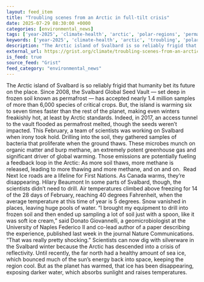 ```yaml
---
layout: feed_item
title: "Troubling scenes from an Arctic in full-tilt crisis"
date: 2025-07-29 08:30:00 +0000
categories: [environmental_news]
tags: ['year-2025', 'climate-health', 'arctic', 'polar-regions', 'permafrost', 'public-health', 'flooding', 'extreme-weather', 'urgent']
keywords: ['year-2025', 'climate-health', 'arctic', 'troubling', 'polar-regions', 'permafrost', 'scenes']
description: "The Arctic island of Svalbard is so reliably frigid that humanity bet its future on the place"
external_url: https://grist.org/climate/troubling-scenes-from-an-arctic-in-full-tilt-crisis/
is_feed: true
source_feed: "Grist"
feed_category: "environmental_news"
---
```


The Arctic island of Svalbard is so reliably frigid that humanity bet its future on the place. Since 2008, the Svalbard Global Seed Vault — set deep in frozen soil known as permafrost — has accepted nearly 1.4 million samples of more than 6,000 species of critical crops. But, the island is warming six to seven times faster than the rest of the planet, making even winters freakishly hot, at least by Arctic standards. Indeed, in 2017, an access tunnel to the vault flooded as permafrost melted, though the seeds weren’t impacted. This February, a team of scientists was working on Svalbard when irony took hold. Drilling into the soil, they gathered samples of bacteria that proliferate when the ground thaws. These microbes munch on organic matter and burp methane, an extremely potent greenhouse gas and significant driver of global warming. Those emissions are potentially fueling a feedback loop in the Arctic: As more soil thaws, more methane is released, leading to more thawing and more methane, and on and on.&nbsp; Read Next Ice roads are a lifeline for First Nations. As Canada warms, they&#8217;re disappearing. Hilary Beaumont In some parts of Svalbard, though, the scientists didn’t need to drill. Air temperatures climbed above freezing for 14 of the 28 days of February, reaching 40 degrees Fahrenheit, when the average temperature at this time of year is 5 degrees. Snow vanished in places, leaving huge pools of water. “I brought my equipment to drill into frozen soil and then ended up sampling a lot of soil just with a spoon, like it was soft ice cream,” said Donato Giovannelli, a geomicrobiologist at the University of Naples Federico II and co-lead author of a paper describing the experience, published last week in the journal Nature Communications. “That was really pretty shocking.” Scientists can now dig with silverware in the Svalbard winter because the Arctic has descended into a crisis of reflectivity. Until recently, the far north had a healthy amount of sea ice, which bounced much of the sun’s energy back into space, keeping the region cool. But as the planet has warmed, that ice has been disappearing, exposing darker water, which absorbs sunlight and raises temperatures.
